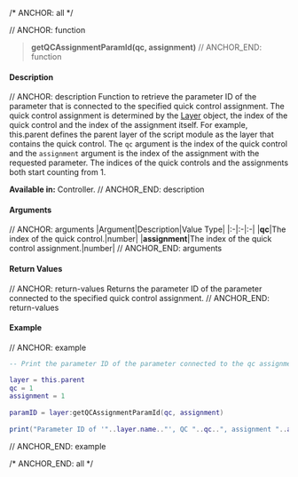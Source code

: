 /* ANCHOR: all */

// ANCHOR: function
>**getQCAssignmentParamId(qc, assignment)**
// ANCHOR_END: function

#### Description

// ANCHOR: description
Function to retrieve the parameter ID of the parameter that is connected to the specified quick control assignment. The quick control assignment is determined by the [Layer](./Layer.md) object, the index of the quick control and the index of the assignment itself. For example, this.parent defines the parent layer of the script module as the layer that contains the quick control. The ``qc`` argument is the index of the quick control and the ``assignment`` argument is the index of the assignment with the requested parameter. The indices of the quick controls and the assignments both start counting from 1.

**Available in:** Controller.
// ANCHOR_END: description

#### Arguments

// ANCHOR: arguments
|Argument|Description|Value Type|
|:-|:-|:-|
|**qc**|The index of the quick control.|number|
|**assignment**|The index of the quick control assignment.|number|
// ANCHOR_END: arguments

#### Return Values

// ANCHOR: return-values
Returns the parameter ID of the parameter connected to the specified quick control assignment.
// ANCHOR_END: return-values

#### Example

// ANCHOR: example
```lua
-- Print the parameter ID of the parameter connected to the qc assignment.

layer = this.parent
qc = 1
assignment = 1
 
paramID = layer:getQCAssignmentParamId(qc, assignment)
 
print("Parameter ID of '"..layer.name.."', QC "..qc..", assignment "..assignment..": "..paramID..".")
```
// ANCHOR_END: example

/* ANCHOR_END: all */